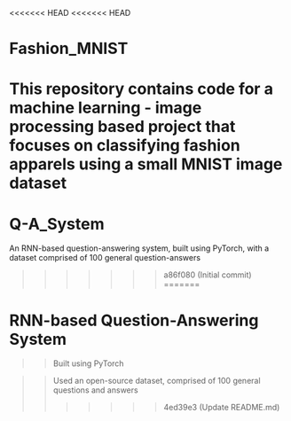 <<<<<<< HEAD
<<<<<<< HEAD
# Fashion_MNIST

This repository contains code for a machine learning - image processing based project that focuses on classifying fashion apparels using a small MNIST image dataset
=======
# Q-A_System
An RNN-based question-answering system, built using PyTorch, with a dataset comprised of 100 general question-answers
>>>>>>> a86f080 (Initial commit)
=======
# RNN-based Question-Answering System

>> Built using PyTorch
 
>> Used an open-source dataset, comprised of 100 general questions and answers
>>>>>>> 4ed39e3 (Update README.md)
